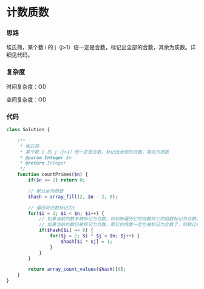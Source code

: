 # 计数质数

### 思路

埃氏筛，某个数 i 的 j（j>1）倍一定是合数，标记出全部的合数，其余为质数。详细见代码。

### 复杂度

时间复杂度：O()

空间复杂度：O()

### 代码

```php
class Solution {

    /**
     * 埃氏筛
     * 某个数 i 的 j（j>1）倍一定是合数，标记出全部的合数，其余为质数
     * @param Integer $n
     * @return Integer
     */
    function countPrimes($n) {
        if($n <= 2) return 0;

        // 默认全为质数
        $hash = array_fill(2, $n - 2, 0);

        // 遍历将合数标记为1
        for($i = 2; $i < $n; $i++) {
            // 如果当前的数未被标记为合数，则判断遍历它的倍数将它的倍数标记为合数。
            // 如果当前的数已被标记为合数，那它的倍数一定也被标记为合数了，则跳过标记。
            if($hash[$i] == 0) {
                for($j = 2; $i * $j < $n; $j++) {
                    $hash[$i * $j] = 1;
                }
            }
        }

        return array_count_values($hash)[0];
    }
}
```